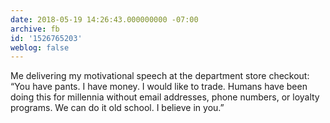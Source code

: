 ```yaml
---
date: 2018-05-19 14:26:43.000000000 -07:00
archive: fb
id: '1526765203'
weblog: false
---
```


Me delivering my motivational speech at the department store checkout: “You have pants. I have money. I would like to trade. Humans have been doing this for millennia without email addresses, phone numbers, or loyalty programs. We can do it old school. I believe in you.”
